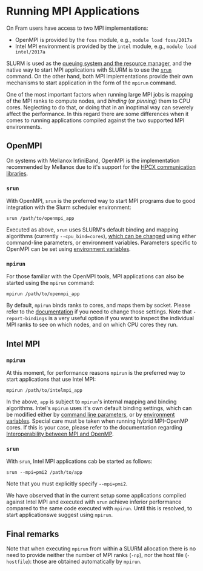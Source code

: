 # Running MPI Applications

On Fram users have access to two MPI implementations:

* OpenMPI is provided by the `foss` module, e.g., `module load
foss/2017a` 
* Intel MPI environment is provided by the `intel` module, e.g.,
`module load intel/2017a` 

SLURM is used as the [queuing system and the resource
manager](jobscripts.md), and the native way to start MPI applications 
with SLURM is to use the [`srun`](https://slurm.schedmd.com/srun.html)
command. On the other hand, both MPI implementations provide their own
mechanisms to start application in the form of the `mpirun`
command.

One of the most important factors when running large MPI jobs is
mapping of the MPI ranks to compute nodes, and *binding* (or
*pinning*) them to CPU cores. Neglecting to do that, or doing that in
an inoptimal way can severely affect the performance. In this regard
there are some differences when it comes to running applications
compiled against the two supported MPI environments.

## OpenMPI
On systems with Mellanox InfiniBand, OpenMPI is the implementation recommended by Mellanox due to it's support
for the [HPCX communication libraries](http://www.mellanox.com/page/products_dyn?product_family=189&mtag=hpc-x).

### `srun`

With OpenMPI, `srun` is the preferred way to start MPI programs due to good integration with the Slurm scheduler environment:

```
srun /path/to/openmpi_app
```

Executed as above, `srun` uses SLURM's default binding and mapping algorithms (currently
`--cpu_bind=cores`), [which can be changed](https://slurm.schedmd.com/srun.html) using either command-line
parameters, or environment variables. Parameters specific to OpenMPI can be set using [environment variables](https://www.open-mpi.org/faq/?category=tuning#setting-mca-params).

### `mpirun`

For those familiar with the OpenMPI tools, MPI applications can also be started using the `mpirun` command:

```
mpirun /path/to/openmpi_app
```

By default, `mpirun` binds ranks to cores, and maps them by socket. Please refer to the
[documentation](https://www.open-mpi.org/doc/v2.1/man1/mpirun.1.php)
if you need to change those settings. Note that `-report-bindings` is
a very useful option if you want to inspect the individual MPI ranks
to see on which nodes, and on which CPU cores they run.


## Intel MPI

### `mpirun`
At this moment, for performance reasons `mpirun` is the preferred way
to start applications that use Intel MPI:

```
mpirun /path/to/intelmpi_app
```

In the above, `app` is subject to `mpirun`'s
internal mapping and binding algorithms. Intel's `mpirun` uses it's own default
binding settings, which can be modified either by [command line
parameters](https://software.intel.com/en-us/node/589999), or by
[environment
variables](https://software.intel.com/en-us/mpi-developer-reference-windows-environment-variables-for-process-pinning).
Special care must be taken when running hybrid MPI-OpenMP cores. If
this is your case, please refer to the documentation regarding
[Interoperability between MPI and OpenMP](https://software.intel.com/en-us/mpi-developer-reference-windows-interoperability-with-openmp-api).

### `srun`
With `srun`, Intel MPI applications cab be started as follows:

```
srun --mpi=pmi2 /path/to/app
```

Note that you must explicitly specify `--mpi=pmi2`.

We have observed that in the current setup some applications compiled against Intel MPI and executed
with `srun` achieve inferior performance compared to the same
code executed with `mpirun`. Until this is resolved, to start applicationswe suggest using `mpirun`.

## Final remarks

Note that when executing `mpirun` from within a SLURM allocation there
is no need to provide neither the number of MPI ranks (`-np`), nor the host file
(`-hostfile`): those are obtained automatically by `mpirun`.
